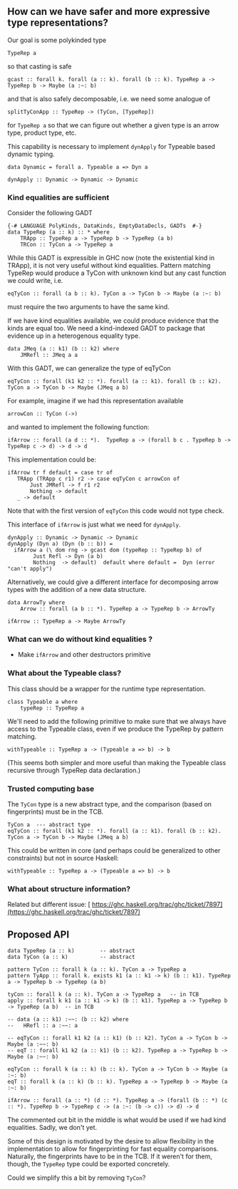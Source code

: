## How can we have safer and more expressive type representations?


Our goal is some polykinded type 

```wiki
TypeRep a  
```


so that casting is safe

```wiki
gcast :: forall k. forall (a :: k). forall (b :: k). TypeRep a -> TypeRep b -> Maybe (a :~: b)
```


and that is also safely decomposable, i.e. we need some analogue of 

```wiki
splitTyConApp :: TypeRep -> (TyCon, [TypeRep])
```


for `TypeRep a` so that we can figure out whether a given type is an arrow type, product type, etc.  


This capability is necessary to implement `dynApply` for Typeable based dynamic typing.

```wiki
data Dynamic = forall a. Typeable a => Dyn a

dynApply :: Dynamic -> Dynamic -> Dynamic
```

### Kind equalities are sufficient


Consider the following GADT

```wiki
{-# LANGUAGE PolyKinds, DataKinds, EmptyDataDecls, GADTs  #-}
data TypeRep (a :: k) :: * where
    TRApp :: TypeRep a -> TypeRep b -> TypeRep (a b)
    TRCon :: TyCon a -> TypeRep a
```


While this GADT is expressible in GHC now (note the existential kind in TRApp), it is not very useful without kind equalities. 
Pattern matching TypeRep would produce a TyCon with unknown kind but any cast function we could write, i.e. 

```wiki
eqTyCon :: forall (a b :: k). TyCon a -> TyCon b -> Maybe (a :~: b)
```


must require the two arguments to have the same kind. 


If we have kind equalities available, we could produce evidence that the kinds are equal  too. We need a kind-indexed GADT 
to package that evidence up in a heterogenous equality type.

```wiki
data JMeq (a :: k1) (b :: k2) where
    JMRefl :: JMeq a a
```


With this GADT, we can generalize the type of eqTyCon

```wiki
eqTyCon :: forall (k1 k2 :: *). forall (a :: k1). forall (b :: k2). TyCon a -> TyCon b -> Maybe (JMeq a b)
```


For example, imagine if we had this representation available

```wiki
arrowCon :: TyCon (->)
```


and wanted to implement the following function:

```wiki
ifArrow :: forall (a d :: *).  TypeRep a -> (forall b c . TypeRep b -> TypeRep c -> d) -> d -> d
```


This implementation could be:

```wiki
ifArrow tr f default = case tr of 
   TRApp (TRApp c r1) r2 -> case eqTyCon c arrowCon of 
       Just JMRefl -> f r1 r2
       Nothing -> default
   _ -> default 
```


Note that with the first version of `eqTyCon` this code would not type check.


This interface of `ifArrow` is just what we need for `dynApply`.

```wiki
dynApply :: Dynamic -> Dynamic -> Dynamic
dynApply (Dyn a) (Dyn (b :: b)) = 
  ifArrow a (\ dom rng -> gcast dom (typeRep :: TypeRep b) of 
        Just Refl -> Dyn (a b)
        Nothing  -> default)  default where default =  Dyn (error "can't apply")
```


Alternatively, we could give a different interface for decomposing arrow types with the addition of a new data structure.

```wiki
data ArrowTy where 
    Arrow :: forall (a b :: *). TypeRep a -> TypeRep b -> ArrowTy

ifArrow :: TypeRep a -> Maybe ArrowTy

```

### What can we do without kind equalities ?

- Make `ifArrow` and other destructors primitive

### What about the Typeable class?


This class should be a wrapper for the runtime type representation.

```wiki
class Typeable a where
    typeRep :: TypeRep a
```


We'll need to add the following primitive to make sure that we always 
have access to the Typeable class, even if we produce the TypeRep by pattern matching.  

```wiki
withTypeable :: TypeRep a -> (Typeable a => b) -> b
```


(This seems both simpler and more useful than making the Typeable class recursive through TypeRep data declaration.)

### Trusted computing base


The `TyCon` type is a new abstract type, and the comparison (based on fingerprints) must be in the TCB.

```wiki
TyCon a  --- abstract type
eqTyCon :: forall (k1 k2 :: *). forall (a :: k1). forall (b :: k2). TyCon a -> TyCon b -> Maybe (JMeq a b)
```


This could be written in core (and perhaps could be generalized to other constraints) but not in source Haskell:

```wiki
withTypeable :: TypeRep a -> (Typeable a => b) -> b
```

### What about structure information?


Related but different issue: [ https://ghc.haskell.org/trac/ghc/ticket/7897](https://ghc.haskell.org/trac/ghc/ticket/7897)

## Proposed API

```wiki
data TypeRep (a :: k)        -- abstract
data TyCon (a :: k)          -- abstract

pattern TyCon :: forall k (a :: k). TyCon a -> TypeRep a
pattern TyApp :: forall k. exists k1 (a :: k1 -> k) (b :: k1). TypeRep a -> TypeRep b -> TypeRep (a b)

tyCon :: forall k (a :: k). TyCon a -> TypeRep a   -- in TCB
apply :: forall k k1 (a :: k1 -> k) (b :: k1). TypeRep a -> TypeRep b -> TypeRep (a b)  -- in TCB

-- data (a :: k1) :~~: (b :: k2) where
--   HRefl :: a :~~: a

-- eqTyCon :: forall k1 k2 (a :: k1) (b :: k2). TyCon a -> TyCon b -> Maybe (a :~~: b)
-- eqT :: forall k1 k2 (a :: k1) (b :: k2). TypeRep a -> TypeRep b -> Maybe (a :~~: b)

eqTyCon :: forall k (a :: k) (b :: k). TyCon a -> TyCon b -> Maybe (a :~: b)
eqT :: forall k (a :: k) (b :: k). TypeRep a -> TypeRep b -> Maybe (a :~: b)

ifArrow :: forall (a :: *) (d :: *). TypeRep a -> (forall (b :: *) (c :: *). TypeRep b -> TypeRep c -> (a :~: (b -> c)) -> d) -> d
```


The commented out bit in the middle is what would be used if we had kind equalities. Sadly, we don't yet.


Some of this design is motivated by the desire to allow flexibility in the implementation to allow for fingerprinting for fast equality comparisons. Naturally, the fingerprints have to be in the TCB. If it weren't for them, though, the `TypeRep` type could be exported concretely.


Could we simplify this a bit by removing `TyCon`?
